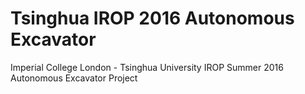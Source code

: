 # Tsinghua IROP 2016 Autonomous Excavator
Imperial College London - Tsinghua University IROP Summer 2016 Autonomous Excavator Project

